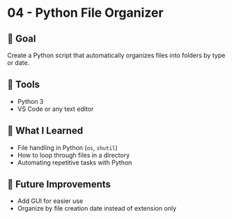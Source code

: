 # 04 - Python File Organizer

## 🎯 Goal
Create a Python script that automatically organizes files into folders by type or date.

## 🧰 Tools
- Python 3
- VS Code or any text editor

## 🧠 What I Learned
- File handling in Python (`os`, `shutil`)
- How to loop through files in a directory
- Automating repetitive tasks with Python

## 🚧 Future Improvements
- Add GUI for easier use
- Organize by file creation date instead of extension only